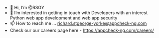 - 👋 Hi, I’m @RSGY
- 👀 I’m interested in getting in touch with Developers with an interest Python web app development and web app security
- 📫 How to reach me ... richard.stgeorge-yorke@appcheck-ng.com
- Check our our careers page here - https://appcheck-ng.com/careers/

<!---
RSGY/RSGY is a ✨ special ✨ repository because its `README.md` (this file) appears on your GitHub profile.
You can click the Preview link to take a look at your changes.
--->
